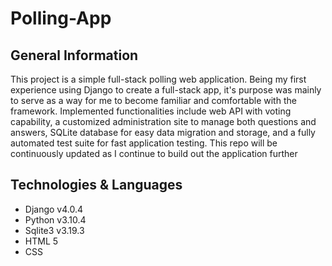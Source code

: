 # Polling-App


## General Information
  This project is a simple full-stack polling web application. 
  Being my first experience using Django to create a full-stack app, it's purpose was mainly to serve as a way for me to become familiar and comfortable
  with the framework. Implemented functionalities include web API with voting capability, a customized administration site to manage both questions and answers, SQLite database for easy data migration and storage, and a fully automated test suite for fast application testing. This repo will be continuously updated as I continue to build out the application further


## Technologies & Languages
<ul>
  <li>Django v4.0.4 </li>
  <li>Python v3.10.4 </li>
  <li>Sqlite3 v3.19.3 </li>
  <li> HTML 5 </li>
  <li> CSS
</ul>

  
  
   

